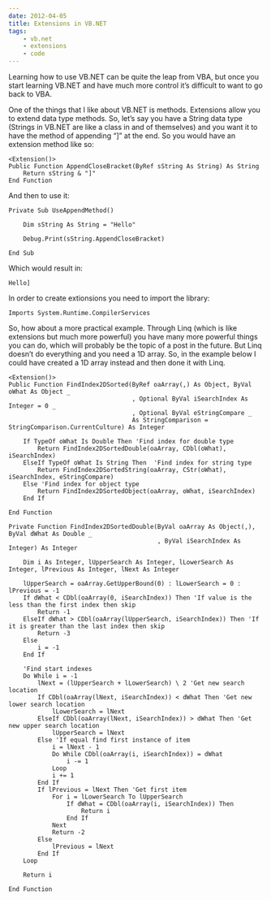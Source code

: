```yaml
---
date: 2012-04-05
title: Extensions in VB.NET
tags:
    - vb.net
    - extensions
    - code
---
```


Learning how to use VB.NET can be quite the leap from VBA, but once you start learning VB.NET and have much more control it’s difficult to want to go back to VBA.

One of the things that I like about VB.NET is methods. Extensions allow you to extend data type methods. So, let’s say you have a String data type (Strings in VB.NET are like a class in and of themselves) and you want it to have the method of appending “]” at the end. So you would have an extension method like so:

``` vbscript
<Extension()>
Public Function AppendCloseBracket(ByRef sString As String) As String
    Return sString & "]"
End Function
```

And then to use it:

``` vbscript
Private Sub UseAppendMethod()

    Dim sString As String = "Hello"

    Debug.Print(sString.AppendCloseBracket)

End Sub
```

Which would result in:

```
Hello]
```

In order to create extionsions you need to import the library:

``` vbscript
Imports System.Runtime.CompilerServices
```

So, how about a more practical example. Through Linq (which is like extensions but much more powerful) you have many more powerful things you can do, which will probably be the topic of a post in the future. But Linq doesn’t do everything and you need a 1D array. So, in the example below I could have created a 1D array instead and then done it with Linq.

``` vbscript
<Extension()>
Public Function FindIndex2DSorted(ByRef oaArray(,) As Object, ByVal oWhat As Object _
                                  , Optional ByVal iSearchIndex As Integer = 0 _
                                  , Optional ByVal eStringCompare _
                                  As StringComparison = StringComparison.CurrentCulture) As Integer                              

    If TypeOf oWhat Is Double Then 'Find index for double type
        Return FindIndex2DSortedDouble(oaArray, CDbl(oWhat), iSearchIndex)
    ElseIf TypeOf oWhat Is String Then  'Find index for string type
        Return FindIndex2DSortedString(oaArray, CStr(oWhat), iSearchIndex, eStringCompare)
    Else 'Find index for object type
        Return FindIndex2DSortedObject(oaArray, oWhat, iSearchIndex)
    End If

End Function
```

``` vbscript
Private Function FindIndex2DSortedDouble(ByVal oaArray As Object(,), ByVal dWhat As Double _
                                         , ByVal iSearchIndex As Integer) As Integer                                        

    Dim i As Integer, lUpperSearch As Integer, lLowerSearch As Integer, lPrevious As Integer, lNext As Integer

    lUpperSearch = oaArray.GetUpperBound(0) : lLowerSearch = 0 : lPrevious = -1
    If dWhat < CDbl(oaArray(0, iSearchIndex)) Then 'If value is the less than the first index then skip
        Return -1
    ElseIf dWhat > CDbl(oaArray(lUpperSearch, iSearchIndex)) Then 'If it is greater than the last index then skip
        Return -3
    Else
        i = -1
    End If

    'Find start indexes
    Do While i = -1
        lNext = (lUpperSearch + lLowerSearch) \ 2 'Get new search location
        If CDbl(oaArray(lNext, iSearchIndex)) < dWhat Then 'Get new lower search location
            lLowerSearch = lNext
        ElseIf CDbl(oaArray(lNext, iSearchIndex)) > dWhat Then 'Get new upper search location
            lUpperSearch = lNext
        Else 'If equal find first instance of item
            i = lNext - 1
            Do While CDbl(oaArray(i, iSearchIndex)) = dWhat
                i -= 1
            Loop
            i += 1
        End If
        If lPrevious = lNext Then 'Get first item
            For i = lLowerSearch To lUpperSearch
                If dWhat = CDbl(oaArray(i, iSearchIndex)) Then
                    Return i
                End If
            Next
            Return -2
        Else
            lPrevious = lNext
        End If
    Loop

    Return i

End Function
```

